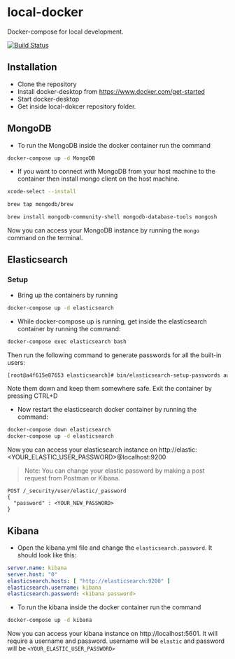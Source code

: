 # local-docker
Docker-compose for local development.

[![Build Status](https://travis-ci.org/joemccann/dillinger.svg?branch=master)](https://travis-ci.org/joemccann/dillinger)

## Installation
* Clone the repository
* Install docker-desktop from https://www.docker.com/get-started
* Start docker-desktop
* Get inside local-dokcer repository folder.

## MongoDB
* To run the MongoDB inside the docker container run the command
```sh
docker-compose up -d MongoDB
```

* If you want to connect with MongoDB from your host machine to the container then install mongo client on the host machine.
```sh
xcode-select --install
```
```sh
brew tap mongodb/brew
```
```sh
brew install mongodb-community-shell mongodb-database-tools mongosh
```
Now you can access your MongoDB instance by running the `mongo` command on the terminal.


## Elasticsearch
### Setup
* Bring up the containers by running
```sh
docker-compose up -d elasticsearch
```
* While docker-compose up is running, get inside the elasticsearch container by running the command:
```sh
docker-compose exec elasticsearch bash
```
Then run the following command to generate passwords for all the built-in users:
```sh
[root@a4f615e87653 elasticsearch]# bin/elasticsearch-setup-passwords auto
```
Note them down and keep them somewhere safe. Exit the container by pressing CTRL+D

* Now restart the elasticsearch docker container by running the command:
```sh
docker-compose down elasticsearch
docker-compose up -d elasticsearch
```
Now you can access your elasticsearch instance on http://elastic:<YOUR_ELASTIC_USER_PASSWORD>@localhost:9200

> Note: You can change your elastic password by making a post request from Postman or Kibana.

```
POST /_security/user/elastic/_password
{
  "password" : <YOUR_NEW_PASSWORD>
}
```

## Kibana

* Open the kibana.yml file and change the `elasticsearch.password`. It should look like this:
```yml
server.name: kibana
server.host: "0"
elasticsearch.hosts: [ "http://elasticsearch:9200" ]
elasticsearch.username: kibana
elasticsearch.password: <kibana password>
```

* To run the kibana inside the docker container run the command
```sh
docker-compose up -d kibana
```
Now you can access your kibana instance on http://localhost:5601. It will require a username and password.
username will be `elastic` and password will be `<YOUR_ELASTIC_USER_PASSWORD>`
